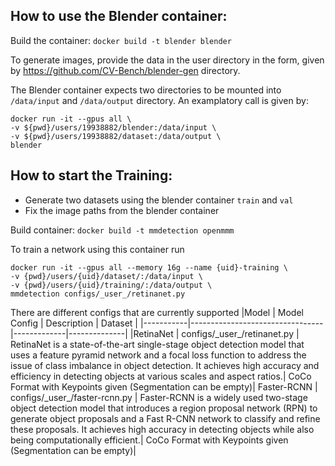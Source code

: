## How to use the Blender container:
Build the container: `docker build -t blender blender` 

To generate images, provide the data in the user directory in the form, given by https://github.com/CV-Bench/blender-gen directory.

The Blender container expects two directories to be mounted into `/data/input` and `/data/output` directory.
An examplatory call is given by:
```
docker run -it --gpus all \
-v ${pwd}/users/19938882/blender:/data/input \
-v ${pwd}/users/19938882/dataset:/data/output \
blender
```

## How to start the Training:
* Generate two datasets using the blender container `train` and `val` 
* Fix the image paths from the blender container

Build container: `docker build -t mmdetection openmmm`

To train a network using this container run 
```
docker run -it --gpus all --memory 16g --name {uid}-training \
-v {pwd}/users/{uid}/dataset/:/data/input \
-v {pwd}/users/{uid}/training/:/data/output \
mmdetection configs/_user_/retinanet.py
```

There are different configs that are currently supported
|Model      | Model Config                | Description | Dataset      |
|-----------|---------------------------------|-------------|--------------|
|RetinaNet  | configs/\_user\_/retinanet.py   | RetinaNet is a state-of-the-art single-stage object detection model that uses a feature pyramid network and a focal loss function to address the issue of class imbalance in object detection. It achieves high accuracy and efficiency in detecting objects at various scales and aspect ratios.| CoCo Format with Keypoints given (Segmentation can be empty)|
Faster-RCNN | configs/\_user\_/faster-rcnn.py | Faster-RCNN is a widely used two-stage object detection model that introduces a region proposal network (RPN) to generate object proposals and a Fast R-CNN network to classify and refine these proposals. It achieves high accuracy in detecting objects while also being computationally efficient.| CoCo Format with Keypoints given (Segmentation can be empty)|

